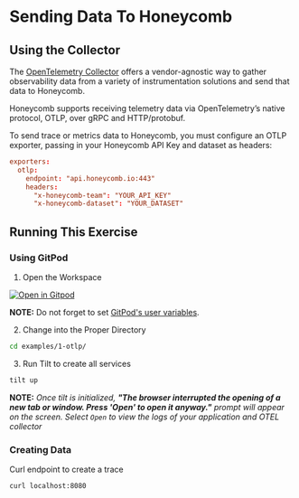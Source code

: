 # Sending Data To Honeycomb

## Using the Collector

The [OpenTelemetry Collector](https://opentelemetry.io/docs/collector/) offers a vendor-agnostic way to gather observability data from a variety of instrumentation solutions and send that data to Honeycomb.

Honeycomb supports receiving telemetry data via OpenTelemetry’s native protocol, OTLP, over gRPC and HTTP/protobuf.

To send trace or metrics data to Honeycomb, you must configure an OTLP exporter, passing in your Honeycomb API Key and dataset as headers:

```toml
exporters:
  otlp:
    endpoint: "api.honeycomb.io:443"
    headers:
      "x-honeycomb-team": "YOUR_API_KEY"
      "x-honeycomb-dataset": "YOUR_DATASET"
```

## Running This Exercise

### Using GitPod

1. Open the Workspace

[![Open in Gitpod](https://gitpod.io/button/open-in-gitpod.svg)](https://gitpod.io/#https://github.com/honeycombio/opentelemetry-collector-workshop/tree/wip.alayshia)

**NOTE:** Do not forget to set [GitPod's user variables](https://gitpod.io/variables).

2. Change into the Proper Directory

```bash
cd examples/1-otlp/
```

3. Run Tilt to create all services

```bash
tilt up
```

**NOTE:** _Once tilt is initialized, **"The browser interrupted the opening of a new tab or window. Press 'Open' to open it anyway."** prompt will appear on the screen. Select `Open` to view the logs of your application and OTEL collector_


### Creating Data

Curl endpoint to create a trace

```bash
curl localhost:8080
```
